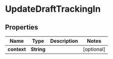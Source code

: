 

# UpdateDraftTrackingIn


## Properties

| Name | Type | Description | Notes |
|------------ | ------------- | ------------- | -------------|
|**context** | **String** |  |  [optional] |



